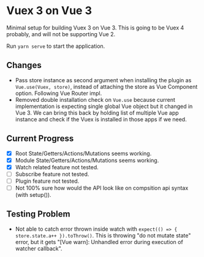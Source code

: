 # Vuex 3 on Vue 3

Minimal setup for building Vuex 3 on Vue 3. This is going to be Vuex 4 probably, and will not be supporting Vue 2.

Run `yarn serve` to start the application.

## Changes

- Pass store instance as second argument when installing the plugin as `Vue.use(Vuex, store)`, instead of attaching the store as Vue Component option. Following Vue Router impl.
- Removed double installation check on `Vue.use` because current implementation is expecting single global Vue object but it changed in Vue 3. We can bring this back by holding list of multiple Vue app instance and check if the Vuex is installed in those apps if we need.

## Current Progress

- [x] Root State/Getters/Actions/Mutations seems working.
- [x] Module State/Getters/Actions/Mutations seems working.
- [x] Watch related feature not tested.
- [ ] Subscribe feature not tested.
- [ ] Plugin feature not tested.
- [ ] Not 100% sure how would the API look like on compsition api syntax (with setup()).

## Testing Problem

- Not able to catch error thrown inside watch with `expect(() => { store.state.a++ }).toThrow()`. This is throwing "do not mutate state" error, but it gets "[Vue warn]: Unhandled error during execution of watcher callback".
